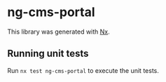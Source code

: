# ng-cms-portal

This library was generated with [Nx](https://nx.dev).

## Running unit tests

Run `nx test ng-cms-portal` to execute the unit tests.
